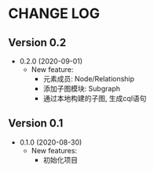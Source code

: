 # CHANGE LOG

## Version 0.2

- 0.2.0 (2020-09-01)
  - New feature:
    - 元素成员: Node/Relationship
    - 添加子图模块: Subgraph
    - 通过本地构建的子图, 生成cql语句

## Version 0.1

- 0.1.0 (2020-08-30)
  - New features:
    - 初始化项目
